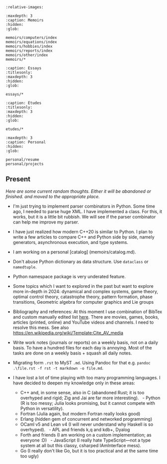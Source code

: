 ```{include} ../README.md
:relative-images:
```

```{toctree}
:maxdepth: 3
:caption: Memoirs
:hidden:
:glob:

memoirs/computers/index
memoirs/equations/index
memoirs/hobbies/index
memoirs/reports/index
memoirs/other/index
memoirs/*
```

```{toctree}
:caption: Essays 
:titlesonly:
:maxdepth: 3
:hidden:
:glob:

essays/*
```

```{toctree}
:caption: Études 
:titlesonly:
:maxdepth: 3
:hidden:
:glob:

etudes/*
```

```{toctree}
:maxdepth: 3
:caption: Personal
:hidden:
:glob:

personal/resume
personal/projects
```

## Present

*Here are some current random thoughts. Either it will be abandoned or finished. and moved to the appropriate place.*

- I'm just trying to implement parser combinators in Python.
Some time ago, I needed to parse huge XML. I have implemented a class.
For this, it works, but it is a little bit rubbish. We will see if the parser combinator
can help me improve my parser.
- I have just realized how modern C++20 is similar to Python. I plan to write a few articles to
compare C++ and Python side by side, namely generators, asynchronous execution, and type systems.
- I am working on a personal [catalog] (memoirs/catalog.md).
- Don't abuse Python dictionary as data structure. Use `dataclass` or `namedtuple`.
- Python namespace package  is very underated feature.

- Some topics which I want to explored in the past but want to explore more in-depth in 2024: dynamical and complex systems, game theory, optimal control theory, catastrophe theory, pattern formation, phase transitions, Geometric algebra for computer graphics and Lie groups

- Bibliography and references: At this moment I use combination of BibTex and custom manually edited list [here](./memoirs/references.md). There are movies, games, books, articles (printed, online) and YouTube videos and channels. I need to resolve this mess. See also <https://en.wikipedia.org/wiki/Template:Cite_AV_media>

- Write work notes (journals or reports) on a weekly basis, not on a daily basis. To have a hundred files for each day is annoying. Most of the tasks are done on a weekly basis + squash all daily notes.

- Migrating form `.rst` to MyST `.md`. Using Pandoc for that e.g. `pandoc .\file.rst -f rst -t markdown -o file.md`.

- I have lost a lot of time playing with too many programming languages. I have decided to deepen my knowledge only in these areas:

  - C++ and, in some sense, also in C (abandoned Rust; it is too overhyped and rigid; Zig and Jai are far more interesting).
  - Python (R is too messy; Julia looks promising, but it cannot compete with Python in versatility).
  - Fortran (Julia again, but modern Fortran really looks good)
  - Erlang (hidden gem of concurrent and networked programming)
  - OCaml v5 and Lean v4 (I will never understand why Haskell is so overhyped).
  - APL and friends k,q and kdb+, Dyalog
  - Forth and friends (I am working on a custom implementation; as everyone :D)
  - JavaScript (I really hate TypeScript—not a type system at all but this classy, csharped IAmInterface mess).
  - Go (I really don't like Go, but it is too practical and at the same time too ugly)
